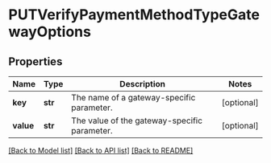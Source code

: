 # PUTVerifyPaymentMethodTypeGatewayOptions

## Properties
Name | Type | Description | Notes
------------ | ------------- | ------------- | -------------
**key** | **str** | The name of a gateway-specific parameter.  | [optional] 
**value** | **str** | The value of the gateway-specific parameter.  | [optional] 

[[Back to Model list]](../README.md#documentation-for-models) [[Back to API list]](../README.md#documentation-for-api-endpoints) [[Back to README]](../README.md)


